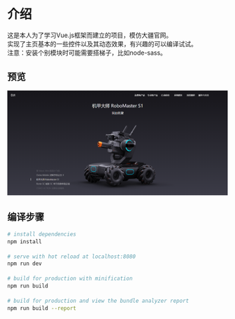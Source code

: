 # 介绍

这是本人为了学习Vue.js框架而建立的项目，模仿大疆官网。  
实现了主页基本的一些控件以及其动态效果，有兴趣的可以编译试试。  
注意：安装个别模块时可能需要搭梯子，比如node-sass。

## 预览
![preview](doc/preview.png)

## 编译步骤

``` bash
# install dependencies
npm install

# serve with hot reload at localhost:8080
npm run dev

# build for production with minification
npm run build

# build for production and view the bundle analyzer report
npm run build --report
```


